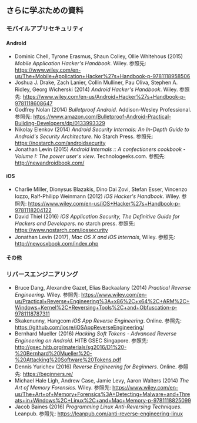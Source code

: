 ## さらに学ぶための資料

### モバイルアプリセキュリティ

#### Android

- Dominic Chell, Tyrone Erasmus, Shaun Colley, Ollie Whitehous (2015) *Mobile Application Hacker's Handbook*. Wiley. 参照先: <https://www.wiley.com/en-us/The+Mobile+Application+Hacker%27s+Handbook-p-9781118958506>
- Joshua J. Drake, Zach Lanier, Collin Mulliner, Pau Oliva, Stephen A. Ridley, Georg Wicherski (2014) *Android Hacker's Handbook*. Wiley. 参照先: <https://www.wiley.com/en-us/Android+Hacker%27s+Handbook-p-9781118608647>
- Godfrey Nolan (2014) *Bulletproof Android*. Addison-Wesley Professional. 参照先: <https://www.amazon.com/Bulletproof-Android-Practical-Building-Developers/dp/0133993329>
- Nikolay Elenkov (2014) *Android Security Internals: An In-Depth Guide to Android's Security Architecture*. No Starch Press. 参照先: <https://nostarch.com/androidsecurity>
- Jonathan Levin (2015) *Android Internals :: A confectioners cookbook - Volume I: The power user's view*. Technologeeks.com. 参照先: <http://newandroidbook.com/>

#### iOS

- Charlie Miller, Dionysus Blazakis, Dino Dai Zovi, Stefan Esser, Vincenzo Iozzo, Ralf-Philipp Weinmann (2012) *iOS Hacker's Handbook*. Wiley. 参照先: <https://www.wiley.com/en-us/iOS+Hacker%27s+Handbook-p-9781118204122>
- David Thiel (2016) *iOS Application Security, The Definitive Guide for Hackers and Developers*. no starch press. 参照先: <https://www.nostarch.com/iossecurity>
- Jonathan Levin (2017), *Mac OS X and iOS Internals*, Wiley. 参照先: <http://newosxbook.com/index.php>

#### その他

### リバースエンジニアリング

- Bruce Dang, Alexandre Gazet, Elias Backaalany (2014) *Practical Reverse Engineering*. Wiley. 参照先: <https://www.wiley.com/en-us/Practical+Reverse+Engineering%3A+x86%2C+x64%2C+ARM%2C+Windows+Kernel%2C+Reversing+Tools%2C+and+Obfuscation-p-9781118787311>
- Skakenunny, Hangcom *iOS App Reverse Engineering*. Online. 参照先: <https://github.com/iosre/iOSAppReverseEngineering/>
- Bernhard Mueller (2016) *Hacking Soft Tokens - Advanced Reverse Engineering on Android*. HITB GSEC Singapore. 参照先: <http://gsec.hitb.org/materials/sg2016/D1%20-%20Bernhard%20Mueller%20-%20Attacking%20Software%20Tokens.pdf>
- Dennis Yurichev (2016) *Reverse Engineering for Beginners*. Online. 参照先: <https://beginners.re/>
- Michael Hale Ligh, Andrew Case, Jamie Levy, Aaron Walters (2014) *The Art of Memory Forensics.* Wiley. 参照先: <https://www.wiley.com/en-us/The+Art+of+Memory+Forensics%3A+Detecting+Malware+and+Threats+in+Windows%2C+Linux%2C+and+Mac+Memory-p-9781118825099>
- Jacob Baines (2016) *Programming Linux Anti-Reversing Techniques*. Leanpub. 参照先: <https://leanpub.com/anti-reverse-engineering-linux>
